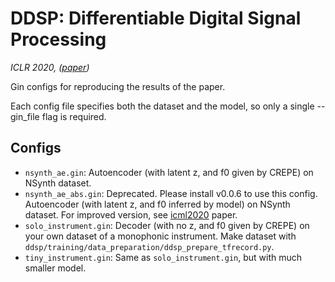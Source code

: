 # DDSP: Differentiable Digital Signal Processing
_ICLR 2020, ([paper](g.co/magenta/ddsp))_

Gin configs for reproducing the results of the paper.

Each config file specifies both the dataset and the model, so only a single --gin_file flag is required.

## Configs

* `nsynth_ae.gin`: Autoencoder (with latent z, and f0 given by CREPE) on NSynth dataset.
* `nsynth_ae_abs.gin`: Deprecated. Please install v0.0.6 to use this config. Autoencoder (with latent z, and f0 inferred by model) on NSynth dataset. For improved version, see [icml2020](./../icml2020/) paper.
* `solo_instrument.gin`: Decoder (with no z, and f0 given by CREPE) on your own dataset of a monophonic instrument. Make dataset with `ddsp/training/data_preparation/ddsp_prepare_tfrecord.py`.
* `tiny_instrument.gin`: Same as `solo_instrument.gin`, but with much smaller model.


